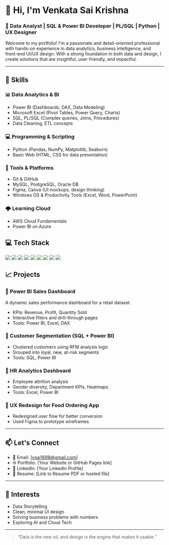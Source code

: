 # 🙏 Hi, I'm Venkata Sai Krishna

### 💼 Data Analyst | SQL & Power BI Developer | PL/SQL | Python | UX Designer

Welcome to my portfolio! I'm a passionate and detail-oriented professional with hands-on experience in data analytics, business intelligence, and front-end UI/UX design. With a strong foundation in both data and design, I create solutions that are insightful, user-friendly, and impactful.

---

## 🔧 Skills

### 📊 Data Analytics & BI
- Power BI (Dashboards, DAX, Data Modeling)
- Microsoft Excel (Pivot Tables, Power Query, Charts)
- SQL, PL/SQL (Complex queries, Joins, Procedures)
- Data Cleaning, ETL concepts

### 💻 Programming & Scripting
- Python (Pandas, NumPy, Matplotlib, Seaborn)
- Basic Web (HTML, CSS for data presentation)

### 🧠 Tools & Platforms
- Git & GitHub
- MySQL, PostgreSQL, Oracle DB
- Figma, Canva (UI mockups, design thinking)
- Windows OS & Productivity Tools (Excel, Word, PowerPoint)

### 🌩️ Learning Cloud
- AWS Cloud Fundamentals
- Power BI on Azure

## 💻 Tech Stack

<p align="left">
  <img src="https://img.shields.io/badge/Power%20BI-F2C811?style=for-the-badge&logo=Power%20BI&logoColor=black"/>
  <img src="https://img.shields.io/badge/DAX-000000?style=for-the-badge&logo=Power%20BI&logoColor=white"/>
  <img src="https://img.shields.io/badge/SQL-025E8C?style=for-the-badge&logo=Microsoft%20SQL%20Server&logoColor=white"/>
  <img src="https://img.shields.io/badge/Advance Excel-217346?style=for-the-badge&logo=Microsoft%20Excel&logoColor=white"/>
  <img src="https://img.shields.io/badge/Python-3776AB?style=for-the-badge&logo=python&logoColor=white"/>
  <img src="https://img.shields.io/badge/MySQL-005C84?style=for-the-badge&logo=mysql&logoColor=white"/>
  <img src="https://img.shields.io/badge/Snowflake-56B9EB?style=for-the-badge&logo=snowflake&logoColor=white"/>
  <img src="https://img.shields.io/badge/AWS-232F3E?style=for-the-badge&logo=amazon-aws&logoColor=white"/>
  <img src="https://img.shields.io/badge/Data Analytics-00C4CC?style=for-the-badge&logo=Canva&logoColor=white"/>
</p>

## 📈 Projects

### 📌 Power BI Sales Dashboard
A dynamic sales performance dashboard for a retail dataset.
- KPIs: Revenue, Profit, Quantity Sold
- Interactive filters and drill-through pages
- Tools: Power BI, Excel, DAX

### 📌 Customer Segmentation (SQL + Power BI)
- Clustered customers using RFM analysis logic
- Grouped into loyal, new, at-risk segments
- Tools: SQL, Power BI

### 📌 HR Analytics Dashboard
- Employee attrition analysis
- Gender diversity, Department KPIs, Heatmaps
- Tools: Excel, Power BI

### 📌 UX Redesign for Food Ordering App
- Redesigned user flow for better conversion
- Used Figma to prototype wireframes

---

## 📫 Let's Connect
- 📧 Email: [vsai1698@gmail.com]
- 🌐 Portfolio: [Your Website or GitHub Pages link]
- 💼 LinkedIn: [Your LinkedIn Profile]
- 📁 Resume: [Link to Resume PDF or hosted file]

---

## 🚀 Interests
- Data Storytelling
- Clean, minimal UI design
- Solving business problems with numbers
- Exploring AI and Cloud Tech

---

> “Data is the new oil, and design is the engine that makes it usable.”
